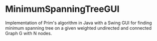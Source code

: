 # MinimumSpanningTreeGUI
Implementation of Prim's algorithm in Java with a Swing GUI for finding minimum spanning tree on a given weighted undirected and connected Graph G with N nodes.
